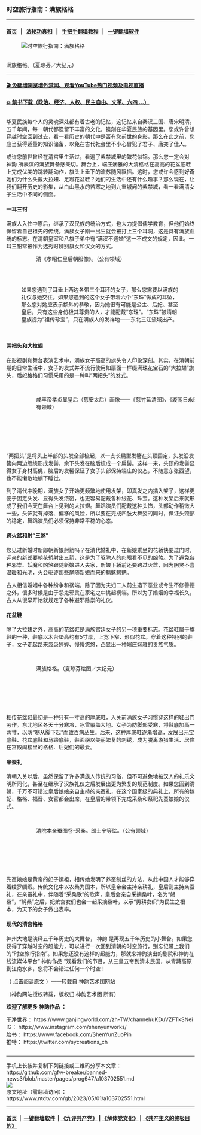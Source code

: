 ### 时空旅行指南：满族格格
------------------------

#### [首页](https://github.com/gfw-breaker/banned-news3/blob/master/README.md) &nbsp;&nbsp;|&nbsp;&nbsp; [法轮功真相](https://github.com/begood0513/basic/blob/master/README.md)  &nbsp;&nbsp;|&nbsp;&nbsp; [手把手翻墙教程](https://github.com/gfw-breaker/guides/wiki)  &nbsp;&nbsp;|&nbsp;&nbsp; [一键翻墙软件](https://github.com/gfw-breaker/nogfw/blob/master/README.md)  



<div><div class="featured_image">
 <figure>
  <img alt="时空旅行指南：满族格格" src="https://i.ntdtv.com/assets/uploads/2023/05/id103702561-3e0ab8a661603eecdba242a8f4517bf5-600x400-800x450.jpg"/>
 </figure><br/>
 <span class="caption">
  满族格格。（夏琼芬／大纪元）
 </span>
</div>
</div><hr/>

#### [ 🎬  免翻墙浏览墙外禁闻、观看YouTube热门视频及电视直播](https://github.com/gfw-breaker/HelloWorld)

#### [ 💥  禁书下载（政治、经济、人权、民主自由、文革、六四 ...）](https://github.com/gfw-breaker/books/blob/master/README.md)

<div><div class="post_content" itemprop="articleBody">
 <div class="column" id="artbody">
  <div class="whitebg">
   <p>
    华夏民族每个人的灵魂深处都有着古老的记忆，这记忆来自秦汉三国、唐宋明清。五千年间，每一朝代都遗留下丰富的文化，镌刻在华夏民族的基因里。您或许曾想穿越时空回到过去，看一看历史的朝代中是否有您前世的身影，那么在此之前，您应当获得适量的知识储备，以免在古代社会里不小心冒犯了君子、唐突了佳人。
   </p>
   <p>
    或许您前世曾经在清宫里生活过，看遍了紫禁城里的繁花似锦。那么您一定会对
    <ok href="https://www.ntdtv.com/gb/神韵.htm">
     神韵
    </ok>
    所表演的满族舞备感亲切。舞台上，端庄娴雅的大清格格在高高的花盆底鞋上完成优美的跳转翻动作，旗头上垂下的流苏随风飘摇。这时，您或许会感到好奇她们为什么头戴大拉翅、足蹬花盆鞋？她们的生活中还有什么趣事？那么现在，让我们翻开历史的影集，从白山黑水的苦寒之地到九重城阙的紫禁城，看一看满清女子生活中不同的侧面。
   </p>
   <h4>
    <strong>
     一耳三钳
    </strong>
   </h4>
   <p>
    满族人入住中原后，继承了汉民族的统治方式，也大力提倡儒学教育，但他们始终保留着自己祖先的传统。满族女子刚一出生就会被打上三个耳洞，这是具有满族血统的标志。在清朝皇室和八旗子弟中有“满汉不通婚”这一不成文的规定，因此，一耳三钳常被作为选秀时辨别旗女和汉女的方式。
   </p>
   <figure aria-describedby="caption-attachment-13965101" class="wp-caption aligncenter" id="attachment_13965101">
    <figure class="wp-caption alignnone" id="attachment_103702557" style="width: 600px">
     <img alt="" class="wp-image-103702557 size-full" src="https://i.ntdtv.com/assets/uploads/2023/05/id103702557-8a07c6017aa7a343e434d78e90a3968d-600x871.jpg">
      <br/><figcaption class="wp-caption-text">
       清《孝昭仁皇后朝服像》。（公有领域）
      </figcaption><br/>
     </img>
    </figure><br/>
    <p>
     如果您遇到了耳垂上两边各带三个耳环的女子，那么您需要以满族的礼仪与她交往。如果您遇到的这个女子带着六个“东珠”做成的耳坠，那么您对她应表示额外的恭敬，因为她很有可能是公主、后妃、甚至皇后，只有这些身份极其尊贵的人，才能配戴“东珠”。“东珠”被清朝皇族视为“祖传珍宝”，只在满族人的发祥地——东北三江流域出产。
    </p>
   </figure><br/>
   <h4>
    <strong>
     两把头和大拉翅
    </strong>
   </h4>
   <p>
    在影视剧和舞台表演艺术中，满族女子高高的旗头令人印象深刻。其实，在清朝前期的日常生活中，女子的发式并不流行使用如扇面一样缀满珠花宝石的“大拉翅”旗头，后妃格格们习惯采用的是一种叫“两把头”的发式。
   </p>
   <figure aria-describedby="caption-attachment-13965092" class="wp-caption aligncenter" id="attachment_13965092">
    <br/><figcaption class="wp-caption-text" id="caption-attachment-13965092">
     <figure class="wp-caption alignnone" id="attachment_103702556" style="width: 600px">
      <img alt="" class="size-full wp-image-103702556" src="https://i.ntdtv.com/assets/uploads/2023/05/id103702556-Empress_Dowager_Cian20180625-600x331.jpg">
       <br/><figcaption class="wp-caption-text">
        咸丰帝孝贞显皇后（慈安太后）画像——《慈竹延清图》、《璇闱日永图》中“两把头”的发式。（公有领域）
       </figcaption><br/>
      </img>
     </figure><br/>
    </figcaption><br/>
   </figure><br/>
   <p>
    “两把头”是将头上半部的头发全部梳起，以一支长扁型发簪在头顶固定，头发沿发簪向两边缠绕形成发髻，余下头发在脑后梳成一个扁髻。这样一来，头顶的发髻显得女子身材高佻，脑后的发髻保证了女子头部保持端庄的仪态，不随意东张西望，也不能懒散地躺下睡觉。
   </p>
   <p>
    到了清代中晚期，满族女子开始更频繁地使用发架，即真发之内插入架子，这样更便于固定头发、显得头发浓密，也更容易配戴各种绒花、珠宝。这种发架后来就形成了我们今天在舞台上见到的大拉翅。舞蹈演员们配戴这种头饰，头部动作稍微大一些，头饰就有掉落、偏移的风险，所以要在完成四肢大舞姿的同时，保证头颈部的稳定，舞蹈演员们必须保持非常平稳的心态。
   </p>
   <h4>
    <strong>
     跨火盆和射“三煞”
    </strong>
   </h4>
   <p>
    您见过新婚时新郎朝新娘射箭吗？在清代婚礼中，在新娘乘坐的花轿快要过门时，迎亲的新郎要朝花轿射出三箭，这是为了驱除人的肉眼看不见的凶煞。为了避免各种邪祟、妖魔和凶煞跟随新娘进入夫家，新娘下轿前还要跨过火盆，因为阴灵不喜温暖和光明，火会驱逐那些尾随新娘而来的魑魅魍魉。
   </p>
   <p>
    古人相信婚姻中各种纷争和祸端，除了因为夫妇二人前生造下恶业或今生不修善德之外，很多时候是由于怨鬼邪灵在家宅之中挑起祸端。所以为了婚姻的幸福长久，古人从很早开始就规定了各种避邪除祟的礼仪。
   </p>
   <h4>
    <strong>
     花盆鞋
    </strong>
   </h4>
   <p>
    除了大拉翅之外，高高的花盆鞋是满族宫廷女子的另一项重要标志。花盆鞋属于旗鞋的一种，鞋底以木台垫高约有5寸厚，上宽下窄、形似花盆。穿着这种特别的鞋子，女子走起路来袅袅婷婷、慢慢悠悠，凸显出一种端庄娴雅的贵族气质。
   </p>
   <figure aria-describedby="caption-attachment-13985285" class="wp-caption aligncenter" id="attachment_13985285">
    <br/><figcaption class="wp-caption-text" id="caption-attachment-13985285">
     <figure class="wp-caption alignnone" id="attachment_103702558" style="width: 600px">
      <img alt="" class="size-full wp-image-103702558" src="https://i.ntdtv.com/assets/uploads/2023/05/id103702558-0c3987f96f7639fa33fe2c386adcf50b-600x338.jpg"/>
      <br/><figcaption class="wp-caption-text">
       满族格格。（夏琼芬绘图／大纪元）
      </figcaption><br/>
     </figure><br/>
    </figcaption><br/>
   </figure><br/>
   <p>
    相传花盆鞋最初是一种只有一寸高的厚底鞋，入关前满族女子习惯穿这样的鞋出门劳作。东北地区冬天十分寒冷，冰雪覆盖大地。女子为防脚部受寒，将鞋底加高一两寸，以防“寒从脚下起”而致百病丛生。后来，这种厚底鞋逐渐增高，发展出元宝底鞋、花盆底鞋和马蹄底鞋，鞋面缀以美丽繁复的刺绣，成为脱离游猎生活、居住在宫殿阁楼里的格格、后妃们的最爱。
   </p>
   <h4>
    <strong>
     亲蚕礼
    </strong>
   </h4>
   <p>
    清朝入关以后，虽然保留了许多满族人传统的习俗，但不可避免地被汉人的礼乐文明所同化，甚至在继承了汉族礼仪之后发展出更为繁复的规范制度。如果您回到清朝，千万不可错过皇后娘娘亲自主持的亲蚕礼，在这个国家级的典礼上，所有的嫔妃、格格、福晋、女官都会出席，在皇后的带领下完成采桑和祭祀先蚕娘娘的仪式。
   </p>
   <figure aria-describedby="caption-attachment-13965091" class="wp-caption aligncenter" id="attachment_13965091">
    <br/><figcaption class="wp-caption-text" id="caption-attachment-13965091">
     <figure class="wp-caption alignnone" id="attachment_103702555" style="width: 600px">
      <img alt="" class="size-full wp-image-103702555" src="https://i.ntdtv.com/assets/uploads/2023/05/id103702555-K2A000919N000000000PAH-600x404.jpg"/>
      <br/><figcaption class="wp-caption-text">
       清院本亲蚕图卷-采桑。郎士宁等绘。（公有领域）
      </figcaption><br/>
     </figure><br/>
    </figcaption><br/>
   </figure><br/>
   <p>
    先蚕娘娘是黄帝的妃子嫘祖，相传她发明了养蚕制丝的方法，从此中国人才能够穿着绫罗绸缎。传统文化中以农桑为国本，所以皇帝会主持亲耕礼，皇后则主持亲蚕礼，在亲蚕礼中，伴随着“采桑歌”的歌声，皇后会亲自采摘桑叶，名为“躬桑”，“躬桑”之后，妃嫔宫女们也会一起采摘桑叶，以示“男耕女织”为民生之根本，为天下的女子做出表率。
   </p>
   <h4>
    <strong>
     现代的清宫格格
    </strong>
   </h4>
   <p>
    神州大地是演绎五千年历史的大舞台，
    <ok href="https://www.ntdtv.com/gb/神韵.htm">
     神韵
    </ok>
    是再现五千年历史的小舞台。如果您获得了穿越时空的超能力，可以进行一次回到清朝的时空旅行，别忘记带上我们的“时空旅行指南”。如果您还没有这样的超能力，那就来神韵演出的剧院和神韵在线流媒体平台“
    <ok href="https://www.shenyuncreations.com/zh-TW" rel="noopener noreferrer" target="_blank">
     神韵作品
    </ok>
    ”观看我们的节目，从三皇五帝到清末民国，从青藏高原到江南水乡，您将不会错过任何一个时空！
   </p>
   <p>
   </p>
   <p>
    （
    <ok href="https://zh-tw.shenyunperformingarts.org/explore/view/article/e/zKn_Dt9kMlQ/.html">
     点击阅读原文
    </ok>
    ）——转载自
    <ok href="https://zh-tw.shenyunperformingarts.org/">
     神韵艺术团网站
    </ok>
   </p>
   <p>
    （神韵网站授权转载，版权归
    <ok href="https://www.ntdtv.com/gb/神韵艺术团.htm">
     神韵艺术团
    </ok>
    所有）
   </p>
   <p>
    <strong>
     欢迎了解更多
     <ok href="https://www.ntdtv.com/gb/神韵作品.htm">
      神韵作品
     </ok>
     ：
    </strong>
   </p>
   <p>
    干净世界：
    <ok href="https://www.ganjingworld.com/zh-TW/channel/uKDuVZFTkSNei" rel="noopener noreferrer" target="_blank">
     https://www.ganjingworld.com/zh-TW/channel/uKDuVZFTkSNei
    </ok>
    <br/>
    IG：
    <ok href="https://www.instagram.com/shenyunworks/" rel="noopener noreferrer" target="_blank">
     https://www.instagram.com/shenyunworks/
    </ok>
    <br/>
    脸书：
    <ok href="https://www.facebook.com/ShenYunZuoPin" rel="noopener noreferrer" target="_blank">
     https://www.facebook.com/ShenYunZuoPin
    </ok>
    <br/>
    推特：
    <ok href="https://twitter.com/sycreations_ch" rel="noopener noreferrer" target="_blank">
     https://twitter.com/sycreations_ch
    </ok>
   </p>
  </div>
 </div>
 <div class="single_ad">
 </div>
</div>
</div>
<hr/>
手机上长按并复制下列链接或二维码分享本文章：<br/>
https://github.com/gfw-breaker/banned-news3/blob/master/pages/prog647/a103702551.md <br/>
<a href='https://github.com/gfw-breaker/banned-news3/blob/master/pages/prog647/a103702551.md'><img src='https://github.com/gfw-breaker/banned-news3/blob/master/pages/prog647/a103702551.md.png'/></a> <br/>
原文地址（需翻墙访问）：https://www.ntdtv.com/gb/2023/05/01/a103702551.html


------------------------
#### [首页](https://github.com/gfw-breaker/banned-news3/blob/master/README.md) &nbsp;|&nbsp; [一键翻墙软件](https://github.com/gfw-breaker/nogfw/blob/master/README.md) &nbsp;| [《九评共产党》](https://github.com/gfw-breaker/9ping.md/blob/master/README.md#九评之一评共产党是什么) | [《解体党文化》](https://github.com/gfw-breaker/jtdwh.md/blob/master/README.md) | [《共产主义的终极目的》](https://github.com/gfw-breaker/gczydzjmd.md/blob/master/README.md)


<img src='http://gfw-breaker.win/banned-news3/pages/prog647/a103702551.md' width='0px' height='0px'/>